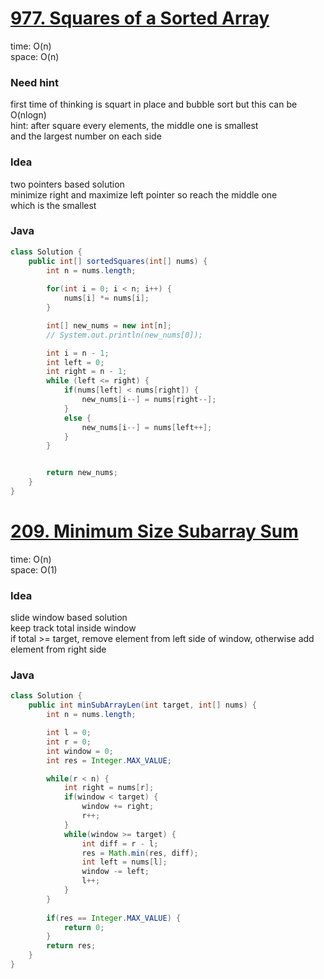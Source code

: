 # [977. Squares of a Sorted Array](https://leetcode.com/problems/squares-of-a-sorted-array/description/)

time: O(n)\
space: O(n) 

### Need hint
first time of thinking is squart in place and bubble sort but this can be O(nlogn)\
hint: after square every elements, the middle one is smallest\
and the largest number on each side

### Idea
two pointers based solution\
minimize right and maximize left pointer so reach the middle one\
which is the smallest

### Java
``` java
class Solution {
    public int[] sortedSquares(int[] nums) {
        int n = nums.length;
    
        for(int i = 0; i < n; i++) {
            nums[i] *= nums[i];
        }

        int[] new_nums = new int[n];
        // System.out.println(new_nums[0]);

        int i = n - 1;
        int left = 0;
        int right = n - 1;
        while (left <= right) {
            if(nums[left] < nums[right]) {
                new_nums[i--] = nums[right--];
            }
            else {
                new_nums[i--] = nums[left++];
            }
        }


        return new_nums;
    }
}

```

# [209. Minimum Size Subarray Sum](https://leetcode.com/problems/minimum-size-subarray-sum/description/)

time: O(n) \
space: O(1) 

### Idea
slide window based solution\
keep track total inside window\
if total >= target, remove element from left side of window, otherwise add element from right side

### Java
``` java
class Solution {
    public int minSubArrayLen(int target, int[] nums) {
        int n = nums.length;

        int l = 0;
        int r = 0;
        int window = 0;
        int res = Integer.MAX_VALUE;

        while(r < n) {
            int right = nums[r];
            if(window < target) {
                window += right;
                r++;
            }
            while(window >= target) {
                int diff = r - l;
                res = Math.min(res, diff);
                int left = nums[l];
                window -= left;
                l++;
            }
        }
        
        if(res == Integer.MAX_VALUE) {
            return 0;
        }
        return res;
    }
}
```
